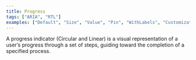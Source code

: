 ```yaml
---
title: Progress
tags: ["ARIA", "RTL"]
examples: ["Default", "Size", "Value", "Pin", "WithLabels", "Customization"]
---
```


A progress indicator (Circular and Linear) is a visual representation of a user’s progress through a set of steps, guiding toward the completion of a specified process.
